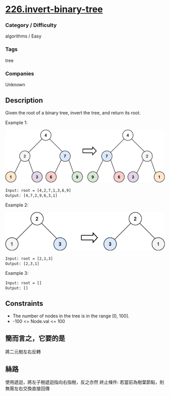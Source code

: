 # [226.invert-binary-tree](https://leetcode.com/problems/invert-binary-tree/)

### Category / Difficulty
algorithms / Easy

### Tags
tree
	 		
### Companies
Unknown

## Description
Given the root of a binary tree, invert the tree, and return its root.

 
Example 1:

![image info](./img/226e1.jpg)
```
Input: root = [4,2,7,1,3,6,9]
Output: [4,7,2,9,6,3,1]
```

Example 2:

![image info](./img/226e2.jpg)
```
Input: root = [2,1,3]
Output: [2,3,1]
```

Example 3:
```
Input: root = []
Output: []
```

## Constraints
- The number of nodes in the tree is in the range [0, 100].
- -100 <= Node.val <= 100

## 簡而言之，它要的是
將二元樹左右反轉


## 絲路
使用遞迴，將左子樹遞迴指向右指樹，反之亦然
終止條件: 若當前為樹葉節點，則無需左右交換直接回傳